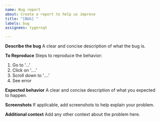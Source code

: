 ```yaml
---
name: Bug report
about: Create a report to help us improve
title: "[BUG] "
labels: bug
assignees: tygerxqt

---
```


**Describe the bug**
A clear and concise description of what the bug is.

**To Reproduce**
Steps to reproduce the behavior:
1. Go to '...'
2. Click on '....'
3. Scroll down to '....'
4. See error

**Expected behavior**
A clear and concise description of what you expected to happen.


**Screenshots**
If applicable, add screenshots to help explain your problem.


**Additional context**
Add any other context about the problem here.
